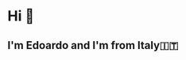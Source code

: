 # Hi 👋

## I'm **Edoardo** and I'm from **Italy**🇮🇹

<!---
Edoo29/Edoo29 is a ✨ special ✨ repository because its `README.md` (this file) appears on your GitHub profile.
You can click the Preview link to take a look at your changes.
--->
